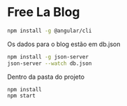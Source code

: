 # Free La Blog

```bash
npm install -g @angular/cli
```

Os dados para o blog estão em db.json
```bash
npm install -g json-server
json-server --watch db.json
```

Dentro da pasta do projeto
```bash
npm install
npm start
```
